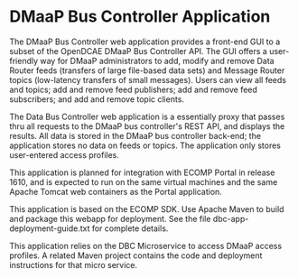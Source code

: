 DMaaP Bus Controller Application
================================

The DMaaP Bus Controller web application provides a front-end GUI to a subset of 
the OpenDCAE DMaaP Bus Controller API. The GUI offers a user-friendly way for DMaaP 
administrators to add, modify and remove Data Router feeds (transfers of large
file-based data sets) and Message Router topics (low-latency transfers of small 
messages).  Users can view all feeds and topics; add and remove feed  publishers; 
add and remove feed subscribers; and add and remove topic clients. 

The Data Bus Controller web application is a essentially proxy that passes thru 
all requests to the DMaaP bus controller's REST API, and displays the results. 
All data is stored in the DMaaP bus controller back-end; the application stores no 
data on feeds or topics.  The application only stores user-entered access profiles. 

This application is planned for integration with ECOMP Portal in release 1610, 
and is expected to run on the same virtual machines and the same Apache Tomcat web
containers as the Portal application.

This application is based on the ECOMP SDK.  Use Apache Maven to build and package
this webapp for deployment.  See the file dbc-app-deployment-guide.txt for complete 
details.

This application relies on the DBC Microservice to access DMaaP access profiles.
A related Maven project contains the code and deployment instructions for that 
micro service.
